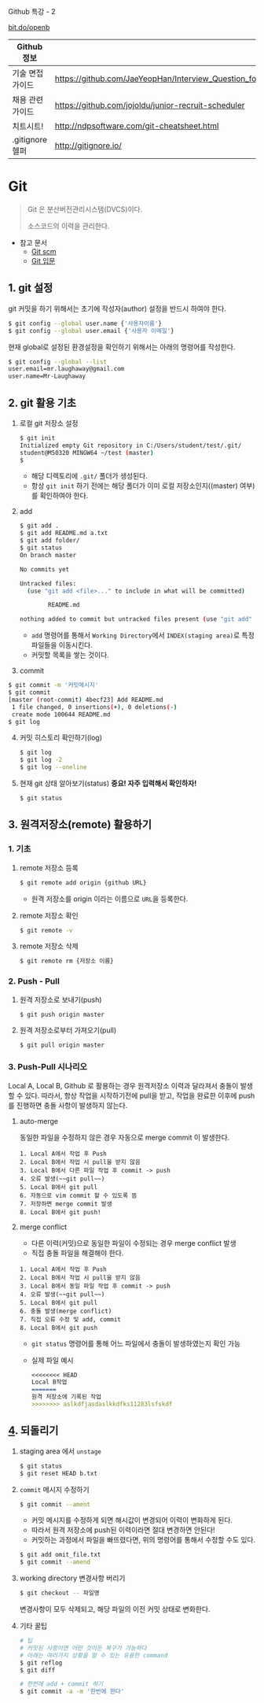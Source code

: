 Github 특강 - 2

[bit.do/openb](http://bit.do/openb)

| Github 정보      |                                                              |
| ---------------- | ------------------------------------------------------------ |
| 기술 면접 가이드 | https://github.com/JaeYeopHan/Interview_Question_for_Beginner |
| 채용 관련 가이드 | https://github.com/jojoldu/junior-recruit-scheduler          |
| 치트시트!        | http://ndpsoftware.com/git-cheatsheet.html                   |
| .gitignore 헬퍼  | http://gitignore.io/                                         |



# Git

> Git 은 분산버전관리시스템(DVCS)이다.
>
> 소스코드의 이력을 관리한다.

- 참고 문서
  - [Git scm](https://git-scm.com/book/ko/v2)
  - [Git 입문](https://backlog.com/git-tutorial/kr/)

## 1. git 설정

git 커밋을 하기 위해서는 초기에 작성자(author) 설정을 반드시 하여야 한다.

```bash
$ git config --global user.name {'사용자이름'}
$ git config --global user.email {'사용자 이메일'}
```

현재 global로 설정된 환경설정을 확인하기 위해서는 아래의 명령어를 작성한다.

```bash
$ git config --global --list
user.email=mr.laughaway@gmail.com
user.name=Mr-Laughaway
```



## 2. git 활용 기초

1. 로컬 git 저장소 설정

   ```bash
   $ git init
   Initialized empty Git repository in C:/Users/student/test/.git/
   student@M50320 MINGW64 ~/test (master)
   $
   ```

   - 해당 디렉토리에 ```.git/``` 폴더가 생성된다.
   - 항상  `git init` 하기 전에는 해당 폴더가 이미 로컬 저장소인지((master) 여부)를 확인하여야 한다.

2. add

   ```bash
   $ git add .
   $ git add README.md a.txt
   $ git add folder/
   $ git status
   On branch master
   
   No commits yet
   
   Untracked files:
     (use "git add <file>..." to include in what will be committed)
   
           README.md
   
   nothing added to commit but untracked files present (use "git add" to track)
   ```

   - ```add``` 명령어를 통해서 `Working Directory`에서 `INDEX(staging area)`로 특정 파일들을 이동시킨다.
   - 커밋할 목록을 쌓는 것이다.

3.  commit

   ```bash
   $ git commit -m '커밋메시지'
   $ git commit
   [master (root-commit) 4becf23] Add README.md
    1 file changed, 0 insertions(+), 0 deletions(-)
    create mode 100644 README.md
   $ git log
   ```

4. 커밋 히스토리 확인하기(log)

   ```bash
   $ git log
   $ git log -2
   $ git log --oneline
   ```

5. 현재 git 상태 알아보기(status) **중요! 자주 입력해서 확인하자!**

   ```bash
   $ git status
   ```



## 3. 원격저장소(remote) 활용하기

### 1. 기초

1. remote 저장소 등록

   ```bash
   $ git remote add origin {github URL}
   ```

   - 원격 저장소를 origin 이라는 이름으로 `URL`을 등록한다.

2. remote 저장소 확인

   ```bash
   $ git remote -v
   ```

3. remote 저장소 삭제

   ```bash
   $ git remote rm {저장소 이름}
   ```

### 2. Push - Pull

1. 원격 저장소로 보내기(push)

   ```bash
   $ git push origin master
   ```

2. 원격 저장소로부터 가져오기(pull)

   ```bash
   $ git pull origin master
   ```

### 3. Push-Pull 시나리오

 Local A, Local B, Github 로 활용하는 경우 원격저장소 이력과 달라져서 충돌이 발생할 수 있다. 따라서, 항상 작업을 시작하기전에 pull을 받고, 작업을 완료한 이후에 push 를 진행하면 충돌 사항이 발생하지 않는다.

1. auto-merge

   동일한 파일을 수정하지 않은 경우 자동으로 merge commit 이 발생한다.

   ```
   1. Local A에서 작업 후 Push
   2. Local B에서 작업 시 pull을 받지 않음
   3. Local B에서 다른 파일 작업 후 commit -> push
   4. 오류 발생(~~git pull~~)
   5. Local B에서 git pull
   6. 자동으로 vim commit 할 수 있도록 뜸
   7. 저장하면 merge commit 발생
   8. Local B에서 git push!
   ```

2. merge conflict

   - 다른 이력(커밋)으로 동일한 파일이 수정되는 경우 merge conflict 발생
   - 직접 충돌 파일을 해결해야 한다.

   ```
   1. Local A에서 작업 후 Push
   2. Local B에서 작업 시 pull을 받지 않음
   3. Local B에서 동일 파일 작업 후 commit -> push
   4. 오류 발생(~~git pull~~)
   5. Local B에서 git pull
   6. 충돌 발생(merge conflict)
   7. 직접 오류 수정 및 add, commit
   8. Local B에서 git push
   ```

   - ```git status``` 명령어를 통해 어느 파일에서 충돌이 발생하였는지 확인 가능

   - 실제 파일 예시

     ```markdown
     <<<<<<<< HEAD
     Local B작업
     =======
     원격 저장소에 기록된 작업
     >>>>>>>> aslkdfjasdaslkkdfks11283lsfskdf
     ```



## [4](). 되돌리기

1. staging area 에서 `unstage`

   ```bash
   $ git status
   $ git reset HEAD b.txt
   ```

2. `commit` 메시지 수정하기

   ```bash
   $ git commit --ament
   ```

   - 커밋 메시지를 수정하게 되면 해시값이 변경되어 이력이 변화하게 된다.
   - 따라서 원격 저장소에 push된 이력이라면 절대 변경하면 안된다!
   - 커밋하는 과정에서 파일을 빠뜨렸다면, 위의 명령어를 통해서 수정할 수도 있다.

   ```bash
   $ git add omit_file.txt
   $ git commit --amend
   ```

3. working directory 변경사항 버리기

   ```bash
   $ git checkout -- 파일명
   ```

   변경사항이 모두 삭제되고, 해당 파일의 이전 커밋 상태로 변화한다.

4. 기타 꿀팁

   ```bash
   # 팁
   # 커밋된 사항이면 어떤 것이든 복구가 가능하다
   # 아래는 여러가지 상황을 알 수 있는 유용한 command
   $ git reflog
   $ git diff
   
   # 한번에 add + commit 하기
   $ git commit -a -m '한번에 한다'
   ```

   



